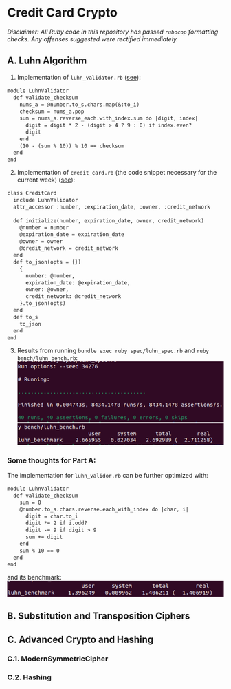 # Credit Card Crypto
*Disclaimer: All Ruby code in this repository has passed `rubocop` formatting checks. Any offenses suggested were rectified immediately.*

## A. Luhn Algorithm
<!-- markdownlint-disable ol-prefix -->

1. Implementation of `luhn_validator.rb` ([see](luhn_validator.rb)):

```
module LuhnValidator
  def validate_checksum
    nums_a = @number.to_s.chars.map(&:to_i)
    checksum = nums_a.pop
    sum = nums_a.reverse_each.with_index.sum do |digit, index|
      digit = digit * 2 - (digit > 4 ? 9 : 0) if index.even?
      digit
    end
    (10 - (sum % 10)) % 10 == checksum
  end
end
```

2. Implementation of `credit_card.rb` (the code snippet necessary for the current week) ([see](credit_card.rb)):
```
class CreditCard
  include LuhnValidator
  attr_accessor :number, :expiration_date, :owner, :credit_network

  def initialize(number, expiration_date, owner, credit_network)
    @number = number
    @expiration_date = expiration_date
    @owner = owner
    @credit_network = credit_network
  end
  def to_json(opts = {})
    {
      number: @number,
      expiration_date: @expiration_date,
      owner: @owner,
      credit_network: @credit_network
    }.to_json(opts)
  end
  def to_s
    to_json
  end
end
```
3. Results from running `bundle exec ruby spec/luhn_spec.rb` and `ruby bench/luhn_bench.rb`:
![correctness test](img/luhn_imgs/luhn_spec.png)
![benchmarking](img/luhn_imgs/direct_luhn_bench.png)

### Some thoughts for Part A:
The implementation for `luhn_validor.rb` can be further optimized with:
```
module LuhnValidator
  def validate_checksum
    sum = 0
    @number.to_s.chars.reverse.each_with_index do |char, i|
      digit = char.to_i
      digit *= 2 if i.odd?
      digit -= 9 if digit > 9
      sum += digit
    end
    sum % 10 == 0
  end
end
```
and its benchmark:
![optimized luhn](img/luhn_imgs/optimized_luhn_bench.png)

## B. Substitution and Transposition Ciphers

## C. Advanced Crypto and Hashing

### C.1. ModernSymmetricCipher

### C.2. Hashing
